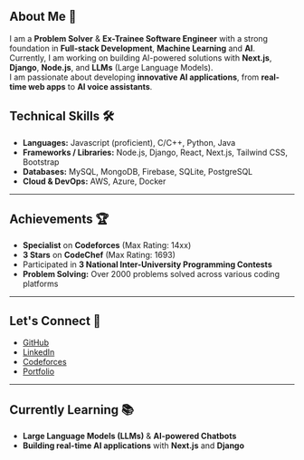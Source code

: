 ## About Me 🚀

I am a **Problem Solver** & **Ex-Trainee Software Engineer** with a strong foundation in **Full-stack Development**, **Machine Learning** and **AI**.  
Currently, I am working on building AI-powered solutions with **Next.js**, **Django**, **Node.js**, and **LLMs** (Large Language Models).  
I am passionate about developing **innovative AI applications**, from **real-time web apps** to **AI voice assistants**.

## Technical Skills 🛠

- **Languages:** Javascript (proficient), C/C++, Python, Java
- **Frameworks / Libraries:** Node.js, Django, React, Next.js, Tailwind CSS, Bootstrap
- **Databases:** MySQL, MongoDB, Firebase, SQLite, PostgreSQL
- **Cloud & DevOps:** AWS, Azure, Docker
---

## Achievements 🏆

- **Specialist** on **Codeforces** (Max Rating: 14xx)
- **3 Stars** on **CodeChef** (Max Rating: 1693)
- Participated in **3 National Inter-University Programming Contests**
- **Problem Solving:** Over 2000 problems solved across various coding platforms
---

## Let's Connect 🔗

- [GitHub](https://github.com/MehediHasan-75)  
- [LinkedIn](https://www.linkedin.com/in/mehedihasan)  
- [Codeforces](https://codeforces.com/profile/Mehedi_34)  
- [Portfolio](/)

---

## Currently Learning 📚

- **Large Language Models (LLMs)** & **AI-powered Chatbots**  
- **Building real-time AI applications** with **Next.js** and **Django**
